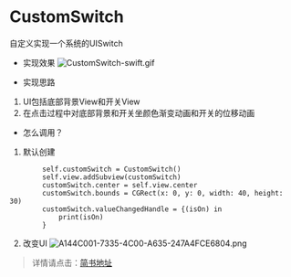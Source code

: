 # CustomSwitch
自定义实现一个系统的UISwitch
- 实现效果
![CustomSwitch-swift.gif](http://upload-images.jianshu.io/upload_images/3286073-f2ecd955bdcf43d1.gif?imageMogr2/auto-orient/strip%7CimageView2/2/w/1240)

- 实现思路
1. UI包括底部背景View和开关View
2. 在点击过程中对底部背景和开关坐颜色渐变动画和开关的位移动画

- 怎么调用？
1. 默认创建
```
        self.customSwitch = CustomSwitch()
        self.view.addSubview(customSwitch)
        customSwitch.center = self.view.center
        customSwitch.bounds = CGRect(x: 0, y: 0, width: 40, height: 30)
        customSwitch.valueChangedHandle = {(isOn) in
            print(isOn)
        }
```
2. 改变UI
![A144C001-7335-4C00-A635-247A4FCE6804.png](http://upload-images.jianshu.io/upload_images/3286073-621291031cdfe4c5.png?imageMogr2/auto-orient/strip%7CimageView2/2/w/1240)


> 详情请点击：[简书地址](https://www.jianshu.com/p/6e653d95d79d)
